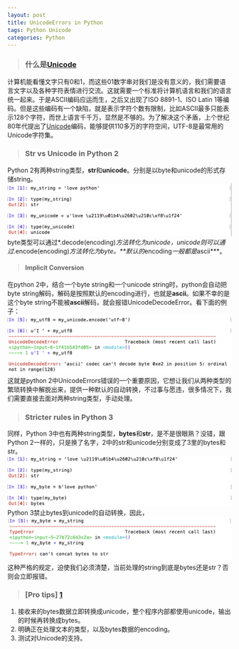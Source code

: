 ```yaml
---
layout: post
title: UnicodeErrors in Python 
tags: Python Unicode
categories: Python
---
```

>### 什么是[Unicode](https://en.wikipedia.org/wiki/Unicode)
计算机能看懂文字只有0和1，而这些01数字串对我们是没有意义的，我们需要语言文字以及各种字符表情进行交流。这就需要一个标准将计算机语言和我们的语言统一起来。于是ASCII编码应运而生，之后又出现了ISO 8891-1、ISO Latin 1等编码。但是这些编码有一个缺陷，就是表示字符个数有限制，比如ASCII最多只能表示128个字符，而世上语言千千万，显然是不够的。为了解决这个矛盾，上个世纪80年代提出了[Unicode](https://en.wikipedia.org/wiki/Unicode)编码，能够提供110多万的字符空间，UTF-8是最常用的Unicode字符集。  

>### Str vs Unicode in Python 2
Python 2有两种string类型，**str**和**unicode**。分别是以byte和unicode的形式存储string。
![Two Types of Strings](/media/images/20151229/strunicode.png)
byte类型可以通过*.decode(encoding)*方法转化为unicode，unicode则可以通过*.encode(encoding)*方法转化为byte。**默认的*encoding*一般都是*ascii***。

>#### Implicit Conversion
在python 2中，结合一个byte string和一个unicode string时，python会自动把byte string解码，解码是按照默认的encoding进行，也就是**ascii**。如果不幸的是这个byte string不能被**ascii**解码，就会报错UnicodeDecodeError。看下面的例子：
![UnicodeDecodeError Example](/media/images/20151229/unicodedecodeerror.png)
这就是python 2中UnicodeErrors错误的一个重要原因，它想让我们从两种类型的繁琐转换中解脱出来，提供一种默认的自动转换，不过事与愿违，很多情况下，我们需要直接去面对两种string类型，手动处理。    

>### Stricter rules in Python 3
同样，Python 3中也有两种string类型，**bytes**和**str**，是不是很眼熟？没错，跟Python 2一样的，只是换了名字，2中的str和unicode分别变成了3里的bytes和str。
![two types of String in python3](/media/images/20151229/bytestr.png)
Python 3禁止bytes到unicode的自动转换，因此，
![no explicit conversion in python 3](/media/images/20151229/noconversion.png)
这种严格的规定，迫使我们必须清楚，当前处理的string到底是bytes还是str？否则会立即报错。  
 

>### [Pro tips] [1]
1. 接收来的bytes数据立即转换成unicode，整个程序内部都使用unicode，输出的时候再转换成bytes。
2. 明确正在处理文本的类型，以及bytes数据的encoding。
3. 测试对Unicode的支持。 


[1]: http://nedbatchelder.com/text/unipain.html "reference"
